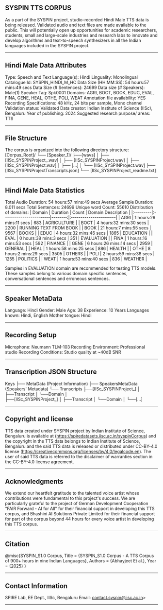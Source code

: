## SYSPIN TTS CORPUS

As a part of the SYSPIN project, studio-recorded Hindi Male TTS data is being released.
Validated audio and text files are made available to the public. This will potentially open up
opportunities for academic researchers, students, small and large-scale industries and research
labs to innovate and develop algorithms and text-to-speech synthesizers in all the Indian languages
included in the SYSPIN project.

---

## Hindi Male Data Attributes

Type: Speech and Text
Language(s): Hindi
Linguality: Monolingual
Catalogue Id: SYSPIN_HINDI_M_HC
Data Size (HH:MM:SS): 54 hours:57 mins:49 secs
Data Size (# Sentences): 24699
Data size (# Speakers): Male(1)
Speaker Tag: Spk0001
Domains: AGRI, BOCT, BOOK, EDUC, EVAL, FINA, GENE, HEAL, OTHE, POLI, WEAT
Annotation file availability: YES
Recording Specifications: 48 kHz, 24 bits per sample, Mono channel
Validation status: Validated
Data creator: Indian Institute of Science (IISc), Bengaluru
Year of publishing: 2024
Suggested research purpose/ areas: TTS

---

## File Structure

The corpus is organized into the following directory structure:
[Corpus_Root]/
└── [Speaker_1]/
      ├──[wavs]
      │    ├── [IISc_SYSPINProject_<languageTag><genderTag><domainTag><uniqueID>.wav]
      │    ├── [IISc_SYSPINProject<languageTag><genderTag><domainTag><uniqueID>.wav]
      │    ├── [IISc_SYSPINProject<languageTag><genderTag><domainTag><uniqueID>.wav]
      │    ├── [...]
      │    └── [IISc_SYSPINProject<languageTag><genderTag><domainTag><uniqueID>.wav]
      ├── [IISc_SYSPINProject<languageTag><genderTag><speakerTag><qualityCheckTag>Transcripts.json]
      └── [IISc_SYSPINProject<languageTag><genderTag><speakerTag><qualityCheckTag>_readme.txt]

---

## Hindi Male Data Statistics

Total Audio Duration:    54 hours:57 mins:49 secs
Average Sample Duration: 8.011 secs
Total Sentences:         24699
Unique word Count:       55610
Distribution of domains:
| Domain   | Duration                |   Count | Domain Description     |
|:---------|:------------------------|--------:|:-----------------------|
| AGRI     | 1 hours:29 mins:11 secs |    683  | AGRICULTURE            |
| BOCT     | 4 hours:32 mins:30 secs |    2200 | RUNNING TEXT FROM BOOK |
| BOOK     | 21 hours:7 mins:55 secs |    9567 | BOOKS                  |
| EDUC     | 4 hours:32 mins:46 secs |    1865 | EDUCATION              |
| EVAL     | 0 hours:38 mins:3 secs  |    351  | EVALUATION             |
| FINA     | 1 hours:16 mins:53 secs |    592  | FINANCE                |
| GENE     | 6 hours:26 mins:14 secs |    2959 | GENERAL                |
| HEAL     | 1 hours:58 mins:25 secs |    886  | HEALTH                 |
| OTHE     | 8 hours:2 mins:29 secs  |    3505 | OTHERS                 |
| POLI     | 2 hours:59 mins:38 secs |    1255 | POLITICS               |
| WEAT     | 1 hours:53 mins:40 secs |    836  | WEATHER                |

Samples in EVALUATION domain are recommended for testing TTS models. These samples belong to
various domain specific sentences, conversational sentences and erroneous sentences.

---

## Speaker MetaData

Language: Hindi
Gender: Male
Age: 38
Experience: 10 Years
Languages known: Hindi, English
Mother tongue: Hindi

---

## Recording Setup

Microphone: Neumann TLM-103
Recording Environment: Professional studio
Recording Conditions: Studio quality at ~40dB SNR

---

## Transcription JSON Structure

Keys
├── MetaData (Project Information)
├── SpeakersMetaData (Speakers' Metadata)
└── Transcripts
        ├──[IISc_SYSPINProject_<languageTag><genderTag><domainTag><uniqueID>]
        │ 			├──Transcript
        │ 			└──Domain
        │ 		
        ├──[IISc_SYSPINProject<languageTag><genderTag><domainTag>_<uniqueID>]
        │ 			├──Transcript
        │ 			└──Domain
        │
        └──[...]

---

## Copyright and license

TTS data created under SYSPIN project by Indian Institute of Science, Bengaluru is available
at (https://spiredatasets.iisc.ac.in/syspinCorpus) and the copyright in the TTS data belongs to
Indian Institute of Science, Bengaluru and the said TTS data is released or distributed under
CC-BY-4.0 license (https://creativecommons.org/licenses/by/4.0/legalcode.en). The user of
said TTS data is referred to the disclaimer of warranties section in the CC-BY-4.0 license
agreement.

---

## Acknowledgments

We extend our heartfelt gratitude to the talented voice artist whose contributions were
fundamental to this project's success.
We are particularly grateful to the project of German Development Cooperation "FAIR Forward - AI
for All" for their financial support in developing this TTS corpus, and Bhashini AI Solutions 
Private Limited for their financial support for part of the corpus beyond 44 hours for every 
voice artist in developing this TTS corpus.

---

## Citation

@misc{SYSPIN_S1.0 Corpus,
     	Title = {SYSPIN_S1.0 Corpus - A TTS Corpus of 900+ hours in nine Indian Languages},
     	Authors = {Abhayjeet Et al.},
     	Year = {2025}
}

---

## Contact Information

SPIRE Lab, EE Dept., IISc, Bengaluru
Email: contact.syspin@iisc.ac.in>

---
